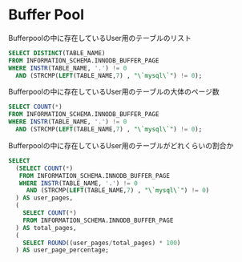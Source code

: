 # Buffer Pool

Bufferpoolの中に存在しているUser用のテーブルのリスト
```sql
SELECT DISTINCT(TABLE_NAME)
FROM INFORMATION_SCHEMA.INNODB_BUFFER_PAGE
WHERE INSTR(TABLE_NAME, '.') != 0
  AND (STRCMP(LEFT(TABLE_NAME,7) , "\`mysql\`") != 0);
```

Bufferpoolの中に存在しているUser用のテーブルの大体のページ数
```sql
SELECT COUNT(*)
FROM INFORMATION_SCHEMA.INNODB_BUFFER_PAGE
WHERE INSTR(TABLE_NAME, '.') != 0
  AND (STRCMP(LEFT(TABLE_NAME,7) , "\`mysql\`") != 0);
```

Bufferpoolの中に存在しているUser用のテーブルがどれくらいの割合か
```sql
SELECT
  (SELECT COUNT(*)
   FROM INFORMATION_SCHEMA.INNODB_BUFFER_PAGE
   WHERE INSTR(TABLE_NAME, '.') != 0
     AND (STRCMP(LEFT(TABLE_NAME,7) , "\`mysql\`") != 0)
  ) AS user_pages,
  (
    SELECT COUNT(*)
    FROM INFORMATION_SCHEMA.INNODB_BUFFER_PAGE
  ) AS total_pages,
  (
    SELECT ROUND((user_pages/total_pages) * 100)
  ) AS user_page_percentage;
```
